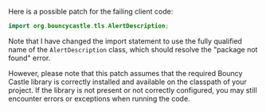 Here is a possible patch for the failing client code:
```java
import org.bouncycastle.tls.AlertDescription;
```
Note that I have changed the import statement to use the fully qualified name of the `AlertDescription` class, which should resolve the "package not found" error.

However, please note that this patch assumes that the required Bouncy Castle library is correctly installed and available on the classpath of your project. If the library is not present or not correctly configured, you may still encounter errors or exceptions when running the code.